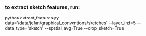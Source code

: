 ### to extract sketch features, run:

python extract_features.py --data='/data/jefan/graphical_conventions/sketches' --layer_ind=5 --data_type='sketch' --spatial_avg=True --crop_sketch=True

